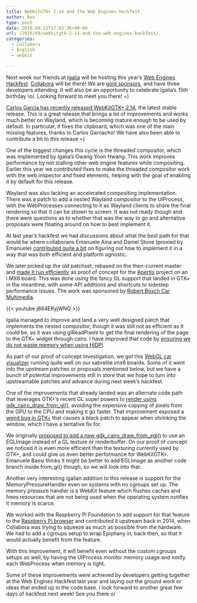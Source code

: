 ```yaml
---
title: WebKitGTK+ 2.14 and the Web Engines Hackfest
author: kov
type: post
date: 2016-09-22T17:03:36+00:00
url: /2016/09/webkitgtk-2-14-and-the-web-engines-hackfest/
categories:
  - Collabora
  - English
  - webkit

---
```

Next week our friends at [Igalia][1] will be hosting this year&#8217;s [Web Engines Hackfest][2]. [Collabora][3] will be there! We are [gold sponsors][4], and have three developers attending. It will also be an opportunity to celebrate Igalia&#8217;s 15th birthday \o/. Looking forward to meet you there! =)

[Carlos Garcia has recently released WebKitGTK+ 2.14][5], the latest stable release. This is a great release that brings a lot of improvements and works much better on Wayland, which is becoming mature enough to be used by default. In particular, it fixes the clipboard, which was one of the main missing features, thanks to Carlos Garnacho! We have also been able to contribute a bit to this release =)

One of the biggest changes this cycle is the threaded compositor, which was implemented by Igalia&#8217;s Gwang Yoon Hwang. This work improves performance by not stalling other web engine features while compositing. Earlier this year we contributed fixes to make the threaded compositor work with the web inspector and fixed elements, helping with the goal of enabling it by default for this release.

Wayland was also lacking an accelerated compositing implementation. There was a patch to add a nested Wayland compositor to the UIProcess, with the WebProcesses connecting to it as Wayland clients to share the final rendering so that it can be shown to screen. It was not ready though and there were questions as to whether that was the way to go and alternative proposals were floating around on how to best implement it.

At last year&#8217;s hackfest we had discussions about what the best path for that would be where collaborans Emanuele Aina and Daniel Stone (proxied by Emanuele) [contributed quite a bit][6] on figuring out how to implement it in a way that was both efficient and platform agnostic.

We later picked up the old patchset, rebased on the then-current master and [made it run efficiently][7] as proof of concept for the [Apertis][8] project on an i.MX6 board. This was done using the fancy GL support that landed in GTK+ in the meantime, with some API additions and shortcuts to sidestep performance issues. The work was sponsored by [Robert Bosch Car Multimedia][9].

{{< youtube j664ERyjWNQ >}}

Igalia managed to improve and land a very well designed patch that implements the nested compositor, though it was still not as efficient as it could be, as it was using glReadPixels to get the final rendering of the page to the GTK+ widget through cairo. I have improved that code by [ensuring we do not waste memory when using HiDPI][10].

As part of our proof of concept investigation, we got this [WebGL car visualizer][11] running quite well on our sabrelite imx6 boards. Some of it went into the upstream patches or proposals mentioned below, but we have a bunch of potential improvements still in store that we hope to turn into upstreamable patches and advance during next week&#8217;s hackfest.

One of the improvements that already landed was an alternate code path that leverages GTK+&#8217;s recent GL super powers to [render using gdk\_cairo\_draw\_from\_gl()][12], avoiding the expensive copying of pixels from the GPU to the CPU and making it go faster. That improvement exposed a [weird bug in GTK+][13] that causes a black patch to appear when shrinking the window, which I have a tentative fix for.

We originally [proposed to add a new gdk\_cairo\_draw\_from\_egl()][14] to use an EGLImage instead of a GL texture or renderbuffer. On our proof of concept we noticed it is even more efficient than the texturing currently used by GTK+, and could give us even better performance for WebKitGTK+. Emanuele Bassi thinks it might be better to add EGLImage as another code branch inside from_gl() though, so we will look into that.

Another very interesting igalian addition to this release is support for the MemoryPressureHandler even on systems with no cgroups set up. The memory pressure handler is a WebKit feature which flushes caches and frees resources that are not being used when the operating system notifies it memory is scarce.

We worked with the Raspberry Pi Foundation to add support for that feature to the [Raspberry Pi browser][15] and contributed it upstream back in 2014, when Collabora was trying to squeeze as much as possible from the hardware. We had to add a cgroups setup to wrap Epiphany in, back then, so that it would actually benefit from the feature.

With this improvement, it will benefit even without the custom cgroups setups as well, by having the UIProcess monitor memory usage and notify each WebProcess when memory is tight.

Some of these improvements were achieved by developers getting together at the Web Engines Hackfest last year and laying out the ground work or ideas that ended up in the code base. I look forward to another great few days of hackfest next week! See you there o/

 [1]: http://igalia.com/ "Igalia"
 [2]: http://www.webengineshackfest.org/ "Web Engines Hackfest"
 [3]: http://collabora.com/ "Collabora Ltd."
 [4]: http://www.webengineshackfest.org/#sponsors "Web Engines Hackfest Sponsors"
 [5]: https://blogs.igalia.com/carlosgc/2016/09/20/webkitgtk-2-14/ "WebKitGTK+ 2.14"
 [6]: https://lists.webkit.org/pipermail/webkit-gtk/2015-December/002465.html "webkit-gtk mailing list discussion"
 [7]: https://git.apertis.org/cgit/webkit-gtk-clutter.git/log/?h=wayland-ac "wayland-ac branch of the WebKitGTK+ engine with Clutter integration"
 [8]: http://www.apertis.org/ "Apertis"
 [9]: http://www.bosch.com/en/com/bosch_group/business_sectors_divisions/automotive_technology/car_multimedia/car-multimedia.html "Roberto Bosch Car Multimedia"
 [10]: https://trac.webkit.org/changeset/206045 "Changeset 206045"
 [11]: http://carvisualizer.plus360degrees.com/threejs/ "Car visualizer"
 [12]: https://trac.webkit.org/changeset/206080 "Changeset 206080"
 [13]: https://bugzilla.gnome.org/show_bug.cgi?id=771553 "Bug 771553 - Shrinking window generates a black patch when gl is used"
 [14]: https://bugzilla.gnome.org/show_bug.cgi?id=769739 "Bug 769739 - Add a more efficient way to draw EGLImages, gdk_cairo_draw_from_egl_image()"
 [15]: https://www.raspberrypi.org/blog/web-browser-beta/ "WEB BROWSER BETA"